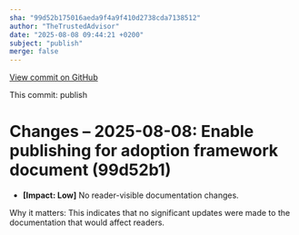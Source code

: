 ```yaml
---
sha: "99d52b175016aeda9f4a9f410d2738cda7138512"
author: "TheTrustedAdvisor"
date: "2025-08-08 09:44:21 +0200"
subject: "publish"
merge: false
---
```


[View commit on GitHub](https://github.com/TheTrustedAdvisor/FabricAdoptionFramework/commit/99d52b175016aeda9f4a9f410d2738cda7138512)

This commit: publish

# Changes – 2025-08-08: Enable publishing for adoption framework document (99d52b1)

- **[Impact: Low]** No reader-visible documentation changes.

Why it matters: This indicates that no significant updates were made to the documentation that would affect readers.
